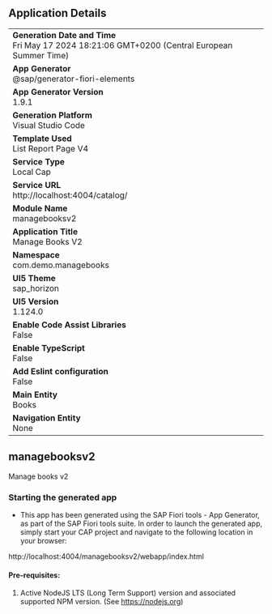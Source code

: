 ## Application Details
|               |
| ------------- |
|**Generation Date and Time**<br>Fri May 17 2024 18:21:06 GMT+0200 (Central European Summer Time)|
|**App Generator**<br>@sap/generator-fiori-elements|
|**App Generator Version**<br>1.9.1|
|**Generation Platform**<br>Visual Studio Code|
|**Template Used**<br>List Report Page V4|
|**Service Type**<br>Local Cap|
|**Service URL**<br>http://localhost:4004/catalog/
|**Module Name**<br>managebooksv2|
|**Application Title**<br>Manage Books V2|
|**Namespace**<br>com.demo.managebooks|
|**UI5 Theme**<br>sap_horizon|
|**UI5 Version**<br>1.124.0|
|**Enable Code Assist Libraries**<br>False|
|**Enable TypeScript**<br>False|
|**Add Eslint configuration**<br>False|
|**Main Entity**<br>Books|
|**Navigation Entity**<br>None|

## managebooksv2

Manage books v2

### Starting the generated app

-   This app has been generated using the SAP Fiori tools - App Generator, as part of the SAP Fiori tools suite.  In order to launch the generated app, simply start your CAP project and navigate to the following location in your browser:

http://localhost:4004/managebooksv2/webapp/index.html

#### Pre-requisites:

1. Active NodeJS LTS (Long Term Support) version and associated supported NPM version.  (See https://nodejs.org)


